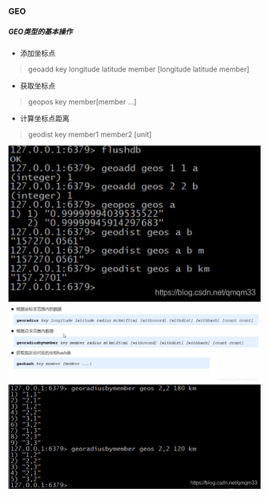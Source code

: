 ### GEO

##### GEO类型的基本操作

- 添加坐标点

> geoadd key longitude latitude member [longitude latitude member]

- 获取坐标点

> geopos key member[member …]

- 计算坐标点距离

> geodist key member1 member2 [unit]

![在这里插入图片描述](110-GEO/20200504155346889.png)
![在这里插入图片描述](110-GEO/202005041554178.png)
![在这里插入图片描述](110-GEO/20200504155616323.png)